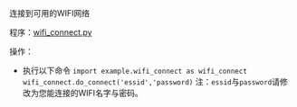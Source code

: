 连接到可用的WIFI网络

程序：[wifi_connect.py](wifi_connect.py)

操作：
- 执行以下命令
`import example.wifi_connect as wifi_connect`
`wifi_connect.do_connect('essid','password)`
注：`essid`与`password`请修改为您能连接的WIFI名字与密码。